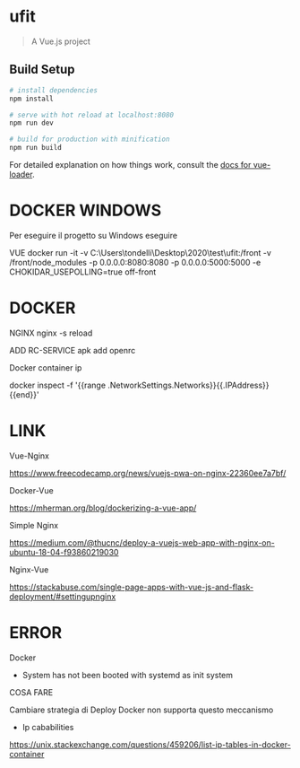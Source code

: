 # ufit

> A Vue.js project

## Build Setup

``` bash
# install dependencies
npm install

# serve with hot reload at localhost:8080
npm run dev

# build for production with minification
npm run build
```

For detailed explanation on how things work, consult the [docs for vue-loader](http://vuejs.github.io/vue-loader).


# DOCKER WINDOWS 

Per eseguire il progetto su Windows eseguire

VUE
docker run -it -v C:\Users\tondelli\Desktop\2020\test\ufit:/front -v /front/node_modules -p 0.0.0.0:8080:8080 -p 0.0.0.0:5000:5000 -e CHOKIDAR_USEPOLLING=true off-front

# DOCKER
NGINX
nginx -s reload

ADD RC-SERVICE 
apk add openrc

Docker container ip

docker inspect -f '{{range .NetworkSettings.Networks}}{{.IPAddress}}{{end}}'

# LINK 

Vue-Nginx 

https://www.freecodecamp.org/news/vuejs-pwa-on-nginx-22360ee7a7bf/

Docker-Vue

https://mherman.org/blog/dockerizing-a-vue-app/

Simple Nginx

https://medium.com/@thucnc/deploy-a-vuejs-web-app-with-nginx-on-ubuntu-18-04-f93860219030

Nginx-Vue

https://stackabuse.com/single-page-apps-with-vue-js-and-flask-deployment/#settingupnginx


# ERROR

Docker
- System has not been booted with systemd as init system

COSA FARE

Cambiare strategia di Deploy Docker non supporta questo meccanismo

- Ip cababilities

https://unix.stackexchange.com/questions/459206/list-ip-tables-in-docker-container